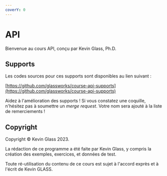 ```yaml
---
coverY: 0
---
```


# API

Bienvenue au cours API, conçu par Kevin Glass, Ph.D.

## Supports

Les codes sources pour ces supports sont disponibles au lien suivant :

[https://github.com/glassworks/course-api-supports](https://github.com/glassworks/course-api-supports)

Aidez à l'amélioration des supports ! Si vous constatez une coquille, n'hésitez pas à soumettre un _merge request_. Votre nom sera ajouté à la liste de remerciements !

## Copyright

Copyright © Kevin Glass 2023.

La rédaction de ce programme a été faite par Kevin Glass, y compris la création des exemples, exercices, et données de test.

Toute ré-utilisation du contenu de ce cours est sujet à l'accord exprès et à l'écrit de Kevin GLASS.

